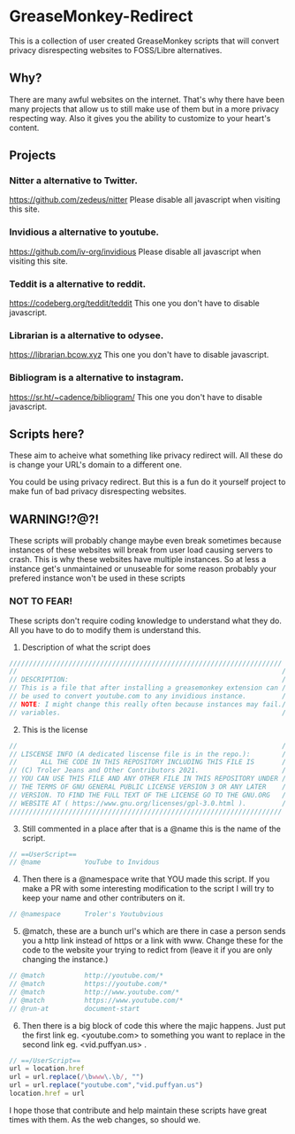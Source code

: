 # GreaseMonkey-Redirect

This is a collection of user created GreaseMonkey scripts that will convert privacy disrespecting websites to FOSS/Libre alternatives.

## Why?
There are many awful websites on the internet. That's why there have been many projects that allow us to still make use of them but in a more privacy respecting way. Also it gives you the ability to customize to your heart's content.

## Projects

### Nitter a alternative to Twitter.

<https://github.com/zedeus/nitter> Please disable all javascript when visiting this site.

### Invidious a alternative to youtube.

<https://github.com/iv-org/invidious>  Please disable all javascript when visiting this site.

### Teddit is a alternative to reddit.

<https://codeberg.org/teddit/teddit> This one you don't have to disable javascript.

### Librarian is a alternative to odysee.

<https://librarian.bcow.xyz> This one you don't have to disable javascript.

### Bibliogram is a alternative to instagram.

<https://sr.ht/~cadence/bibliogram/> This one you don't have to disable javascript.

## Scripts here?
These aim to acheive what something like privacy redirect will. All these do is change your URL's domain to a different one.

You could be using privacy redirect. But this is a fun do it yourself project to make fun of bad privacy disrespecting websites.

## WARNING!?@?!
These scripts will probably change maybe even break sometimes because instances of these websites will break from user load causing servers to crash. This is why these websites have multiple instances. So at less a instance get's unmaintained or unuseable for some reason probably your prefered instance won't be used in these scripts

### NOT TO FEAR!
These scripts don't require coding knowledge to understand what they do. All you have to do to modify them is understand this.

1. Description of what the script does
```javascript
/////////////////////////////////////////////////////////////////////
//                                                                   /
// DESCRIPTION:                                                      /
// This is a file that after installing a greasemonkey extension can /
// be used to convert youtube.com to any invidious instance.         /
// NOTE: I might change this really often because instances may fail./
// variables.                                                        /
```
2. This is the license
```javascript
//                                                                   /
// LISCENSE INFO (A dedicated liscense file is in the repo.):        /
//      ALL THE CODE IN THIS REPOSITORY INCLUDING THIS FILE IS       /
// (C) Troler Jeans and Other Contributors 2021.                     /
// YOU CAN USE THIS FILE AND ANY OTHER FILE IN THIS REPOSITORY UNDER /
// THE TERMS OF GNU GENERAL PUBLIC LICENSE VERSION 3 OR ANY LATER    /
// VERSION. TO FIND THE FULL TEXT OF THE LICENSE GO TO THE GNU.ORG   /
// WEBSITE AT ( https://www.gnu.org/licenses/gpl-3.0.html ).         /
/////////////////////////////////////////////////////////////////////
```
3. Still commented in a place after that is a @name this is the name of the script.
```javascript
// ==UserScript==
// @name           YouTube to Invidous
```
4. Then there is a @namespace write that YOU made this script. If you make a PR with some interesting modification to the script I will try to keep your name and other contributers on it.
```javascript
// @namespace      Troler's Youtubvious
```
5. @match, these are a bunch url's which are there in case a person sends you a http link instead of https or a link with www. Change these for the code to the website your trying to redict from (leave it if you are only changing the instance.)
```javascript
// @match          http://youtube.com/*
// @match          https://youtube.com/*
// @match          http://www.youtube.com/*
// @match          https://www.youtube.com/*
// @run-at         document-start
```
6. Then there is a big block of code this where the majic happens. Just put the first link eg. <youtube.com> to something you want to replace in the second link eg. <vid.puffyan.us> .
```javascript
// ==/UserScript==
url = location.href
url = url.replace(/\bwww\.\b/, "")
url = url.replace("youtube.com","vid.puffyan.us")
location.href = url
```

I hope those that contribute and help maintain these scripts have great times with them. As the web changes, so should we.
